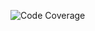 ![Code Coverage](https://github.com/krishnaxv/code-coverage/workflows/.github/workflows/main.yml/badge.svg)
